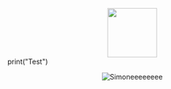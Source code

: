 <div id="header" align="center">
  <img src="https://cdn.discordapp.com/attachments/561607341607223317/987681144050974801/simone-removebg-preview.png" width="100"/>
</div>

<html lang="de">
  <head>
    <link rel="stylesheet" href="https://pyscript.net/alpha/pyscript.css" />
    <script defer src="https://pyscript.net/alpha/pyscript.js"></script>
  </head>
<body>
  <py-script>
    print("Test")
  </py-script>
  </body>
</html>

      
<p align="center"><img src="https://github-readme-stats.vercel.app/api/top-langs?username=Simoneeeeeeee&count_private=false&hide=procfile&theme=dark&border_color=000000&cache_seconds=100&layout=compact&langs_count=100&custom_title=Coding Languages&title_color=ff8000" alt="Simoneeeeeeee" /></p>
